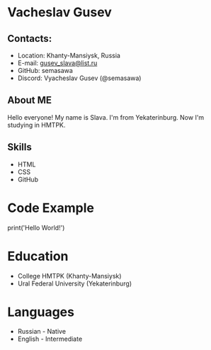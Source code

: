 # Vacheslav Gusev
## Contacts:
* Location: Khanty-Mansiysk, Russia
* E-mail: gusev_slava@list.ru
* GitHub: semasawa
* Discord: Vyacheslav Gusev (@semasawa)
## About ME
Hello everyone! My name is Slava. I'm from Yekaterinburg. Now I'm studying in HMTPK. 
## Skills
* HTML
* CSS
* GitHub
# Code Example
print('Hello World!')
# Education
* College HMTPK (Khanty-Mansiysk)
* Ural Federal University (Yekaterinburg)
# Languages
* Russian - Native
* English - Intermediate 
